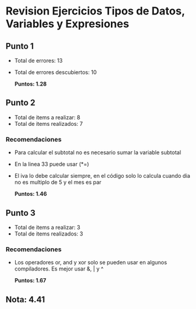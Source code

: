 # Revision Ejercicios Tipos de Datos, Variables y Expresiones

## Punto 1

* Total de errores: 13
* Total de errores descubiertos: 10

    __Puntos: 1.28__

## Punto 2

* Total de items a realizar: 8
* Total de items realizados: 7
  
### Recomendaciones 

* Para calcular el subtotal no es necesario sumar la variable subtotal
* En la linea 33 puede usar (*=)
* El iva lo debe calcular siempre, en el código solo lo calcula cuando dia no es multiplo de 5 y el mes es par

    __Puntos: 1.46__

## Punto 3  

* Total de items a realizar: 3
* Total de items realizados: 3

### Recomendaciones

* Los operadores or, and y xor solo se pueden usar en algunos compiladores. Es mejor usar &, | y ^

    __Puntos: 1.67__

## Nota: 4.41
